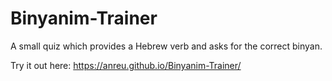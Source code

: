 # Binyanim-Trainer

A small quiz which provides a Hebrew verb and asks for the correct binyan.

Try it out here: https://anreu.github.io/Binyanim-Trainer/


